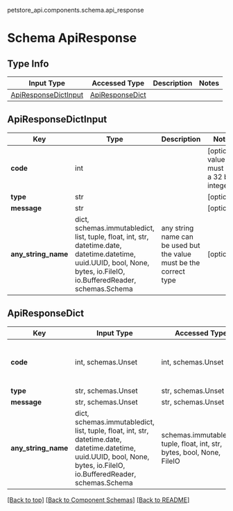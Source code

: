 petstore_api.components.schema.api_response
# Schema ApiResponse

## Type Info
Input Type | Accessed Type | Description | Notes
------------ | ------------- | ------------- | -------------
[ApiResponseDictInput](#apiresponsedictinput) | [ApiResponseDict](#apiresponsedict) |  |

## ApiResponseDictInput
Key | Type |  Description | Notes
------------ | ------------- | ------------- | -------------
**code** | int |  | [optional] value must be a 32 bit integer
**type** | str |  | [optional]
**message** | str |  | [optional]
**any_string_name** | dict, schemas.immutabledict, list, tuple, float, int, str, datetime.date, datetime.datetime, uuid.UUID, bool, None, bytes, io.FileIO, io.BufferedReader, schemas.Schema | any string name can be used but the value must be the correct type | [optional]

## ApiResponseDict
Key | Input Type | Accessed Type | Description | Notes
------------ | ------------- | ------------- | ------------- | -------------
**code** | int, schemas.Unset | int, schemas.Unset |  | [optional] value must be a 32 bit integer
**type** | str, schemas.Unset | str, schemas.Unset |  | [optional]
**message** | str, schemas.Unset | str, schemas.Unset |  | [optional]
**any_string_name** | dict, schemas.immutabledict, list, tuple, float, int, str, datetime.date, datetime.datetime, uuid.UUID, bool, None, bytes, io.FileIO, io.BufferedReader, schemas.Schema | schemas.immutabledict, tuple, float, int, str, bytes, bool, None, FileIO | any string name can be used but the value must be the correct type | [optional]

[[Back to top]](#top) [[Back to Component Schemas]](../../../README.md#Component-Schemas) [[Back to README]](../../../README.md)
